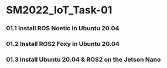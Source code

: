 # SM2022_IoT_Task-01
### 01.1 Install ROS Noetic in Ubuntu 20.04
### 01.2 Install ROS2 Foxy in Ubuntu 20.04
### 01.3 Install Ubuntu 20.04 & ROS2 on the Jetson Nano
